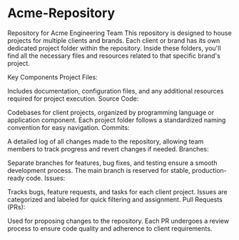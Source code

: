 # Acme-Repository
Repository for Acme Engineering Team
This repository is designed to house projects for multiple clients and brands. Each client or brand has its own dedicated project folder within the repository. Inside these folders, you'll find all the necessary files and resources related to that specific brand's project.

Key Components
Project Files:

Includes documentation, configuration files, and any additional resources required for project execution.
Source Code:

Codebases for client projects, organized by programming language or application component.
Each project folder follows a standardized naming convention for easy navigation.
Commits:

A detailed log of all changes made to the repository, allowing team members to track progress and revert changes if needed.
Branches:

Separate branches for features, bug fixes, and testing ensure a smooth development process.
The main branch is reserved for stable, production-ready code.
Issues:

Tracks bugs, feature requests, and tasks for each client project. Issues are categorized and labeled for quick filtering and assignment.
Pull Requests (PRs):

Used for proposing changes to the repository. Each PR undergoes a review process to ensure code quality and adherence to client requirements.
